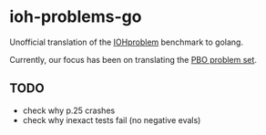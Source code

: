 # ioh-problems-go
Unofficial translation of the [IOHproblem](https://iohprofiler.github.io/IOHproblem/) benchmark to golang.

Currently, our focus has been on translating the [PBO problem set](https://iohprofiler.github.io/IOHproblem/PBO).


## TODO
- check why p.25 crashes
- check why inexact tests fail (no negative evals)